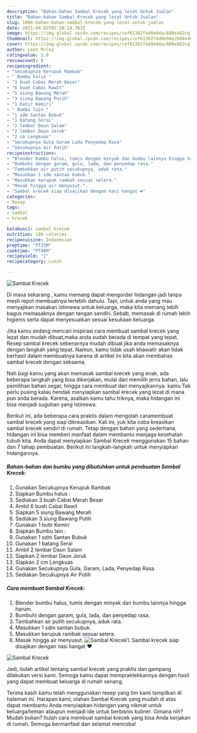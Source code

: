 ```yaml
---
description: "Bahan-bahan Sambal Krecek yang lezat Untuk Jualan"
title: "Bahan-bahan Sambal Krecek yang lezat Untuk Jualan"
slug: 1006-bahan-bahan-sambal-krecek-yang-lezat-untuk-jualan
date: 2021-04-02T07:30:14.763Z
image: https://img-global.cpcdn.com/recipes/cef61382f4d0e94a/680x482cq70/sambal-krecek-foto-resep-utama.jpg
thumbnail: https://img-global.cpcdn.com/recipes/cef61382f4d0e94a/680x482cq70/sambal-krecek-foto-resep-utama.jpg
cover: https://img-global.cpcdn.com/recipes/cef61382f4d0e94a/680x482cq70/sambal-krecek-foto-resep-utama.jpg
author: Leon McCoy
ratingvalue: 3.8
reviewcount: 8
recipeingredient:
- "Secukupnya Kerupuk Rambak"
- " Bumbu halus "
- "3 buah Cabai Merah Besar"
- "6 buah Cabai Rawit"
- "5 siung Bawang Merah"
- "3 siung Bawang Putih"
- "1 butir Kemiri"
- " Bumbu lain "
- "1 sdm Santan Bubuk"
- "1 batang Serai"
- "2 lembar Daun Salam"
- "2 lembar Daun Jeruk"
- "2 cm Lengkuas"
- "Secukupnya Gula Garam Lada Penyedap Rasa"
- "Secukupnya Air Putih"
recipeinstructions:
- "Blender bumbu halus, tumis dengan minyak dan bumbu lainnya hingga harum."
- "Bumbuhi dengan garam, gula, lada, dan penyedap rasa."
- "Tambahkan air putih secukupnya, aduk rata."
- "Masukkan 1 sdm santan bubuk."
- "Masukkan kerupuk rambak sesuai selera."
- "Masak hingga air menyusut."
- "Sambal krecek siap disajikan dengan nasi hangat ❤️"
categories:
- Resep
tags:
- sambal
- krecek

katakunci: sambal krecek 
nutrition: 109 calories
recipecuisine: Indonesian
preptime: "PT33M"
cooktime: "PT46M"
recipeyield: "1"
recipecategory: Lunch

---
```



![Sambal Krecek](https://img-global.cpcdn.com/recipes/cef61382f4d0e94a/680x482cq70/sambal-krecek-foto-resep-utama.jpg)

Di masa  sekarang , kamu memang dapat mengorder hidangan jadi tanpa mesti repot membuatnya terlebih dahulu. Tapi, untuk anda yang mau menyajikan masakan istimewa untuk keluarga, maka kita memang lebih bagus memasaknya dengan tangan sendiri. Sebab, memasak di rumah lebih higienis serta dapat menyesuaikan sesuai kesukaan keluarga.

Jika kamu sedang mencari inspirasi cara membuat sambal krecek yang lezat dan mudah dibuat,maka anda sudah berada di tempat yang tepat. Resep sambal krecek  sebenarnya mudah dibuat jika anda memasaknya dengan langkah yang tepat. Namun, kamu tidak usah khawatir akan tidak berhasil dalam membuatnya 
karena di artikel ini kita akan membahas sambal krecek dengan seksama.  



Nah bagi kamu yang akan memasak sambal krecek yang enak, ada beberapa langkah yang bisa dikerjakan, mulai dari memilih jenis bahan, lalu pemilihan bahan segar, hingga cara membuat dan menyajikannya. kamu Tak perlu pusing kalau hendak menyiapkan sambal krecek yang lezat di mana pun anda berada. Karena, asalkan kamu  tahu triknya, maka hidangan ini bisa menjadi suguhan yang istimewa.

Berikut ini, ada beberapa cara praktis  dalam mengolah caramembuat sambal krecek yang siap dikreasikan. Kali ini, yuk kita coba kreasikan sambal krecek sendiri di rumah. Tetap dengan bahan yang sederhana, hidangan ini bisa memberi manfaat dalam membantu menjaga kesehatan tubuh kita. Anda dapat menyiapkan Sambal Krecek menggunakan 15 bahan dan 7 tahap pembuatan. Berikut ini langkah-langkah untuk menyiapkan hidangannya.

<!--inarticleads1-->

##### Bahan-bahan dan bumbu yang dibutuhkan untuk pembuatan Sambal Krecek:

1. Gunakan Secukupnya Kerupuk Rambak
1. Siapkan  Bumbu halus :
1. Sediakan 3 buah Cabai Merah Besar
1. Ambil 6 buah Cabai Rawit
1. Siapkan 5 siung Bawang Merah
1. Sediakan 3 siung Bawang Putih
1. Gunakan 1 butir Kemiri
1. Siapkan  Bumbu lain :
1. Gunakan 1 sdm Santan Bubuk
1. Gunakan 1 batang Serai
1. Ambil 2 lembar Daun Salam
1. Siapkan 2 lembar Daun Jeruk
1. Siapkan 2 cm Lengkuas
1. Gunakan Secukupnya Gula, Garam, Lada, Penyedap Rasa
1. Sediakan Secukupnya Air Putih




<!--inarticleads2-->

##### Cara membuat Sambal Krecek:

1. Blender bumbu halus, tumis dengan minyak dan bumbu lainnya hingga harum.
1. Bumbuhi dengan garam, gula, lada, dan penyedap rasa.
1. Tambahkan air putih secukupnya, aduk rata.
1. Masukkan 1 sdm santan bubuk.
1. Masukkan kerupuk rambak sesuai selera.
1. Masak hingga air menyusut.
<img src="//assets-global.cpcdn.com/assets/icons/button_play-2c75c40dde080a61004c1f40b05d8f140eaff45d7e9e6481dc71c63d2e7c4909.png" alt="Sambal Krecek">1. Sambal krecek siap disajikan dengan nasi hangat ❤️
<img src="//assets-global.cpcdn.com/assets/icons/button_play-2c75c40dde080a61004c1f40b05d8f140eaff45d7e9e6481dc71c63d2e7c4909.png" alt="Sambal Krecek">



Jadi, itulah artikel tentang  sambal krecek  yang praktis dan gampang dilakukan versi kami. Semoga kamu dapat mempraktekkannya dengan hasil yang dapat membuat keluarga di rumah senang. 

Terima kasih kamu telah menggunakan resep yang tim kami tampilkan di halaman ini. Harapan kami, olahan  Sambal Krecek yang mudah di atas dapat membantu Anda menyiapkan hidangan yang nikmat untuk keluarga/teman ataupun menjadi ide untuk berbisnis kuliner. Gimana nih? Mudah bukan? Itulah cara membuat sambal krecek yang bisa Anda kerjakan di rumah. Semoga bermanfaat dan selamat mencoba!

